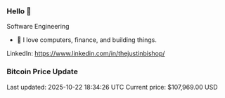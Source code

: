 ### Hello 🤙  

Software Engineering

- 🔭 I love computers, finance, and building things.
  
LinkedIn: https://www.linkedin.com/in/thejustinbishop/  































































































































































































































































































































































































































































































































































































































































































































































































































































































































































































































































































































































































































































### Bitcoin Price Update
Last updated: 2025-10-22 18:34:26 UTC
Current price: $107,969.00 USD
